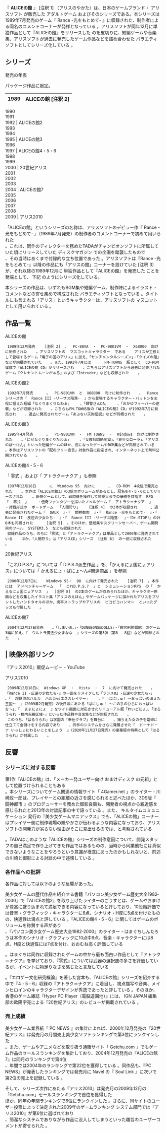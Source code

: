 『 **ALICEの館** 』  [注釈 1]  （アリスのやかた）は、日本のゲームブランド・  アリスソフト  が販売した  アダルトゲーム
およびそのシリーズである。本シリーズは1989年7月発売のゲーム『  Rance -光をもとめて-
』に収録された、制作者による同名のコメントコーナーが発祥となっている    。アリスソフトが同年12月に単独作品として『ALICEの館』をリリースした
  のを皮切りに、短編ゲームや音楽集、アリスソフトが過去に発売したゲーム作品などを詰め合わせた    バラエティソフトとしてシリーズ化している
  。

##  シリーズ  

発売の年表

パッケージ作品に限定。

|  1989  |  ALICEの館    [注釈 2]   
---|---  
1990  
1991  
1992  |  ALICEの館2       
1993  
1994  
1995  |  ALICEの館3       
1996  
1997  |  ALICEの館4・5・6     
1998  
1999  
2000  |  20世紀アリス     
2001  
2002  
2003  
2004  |  ALICEの館7     
2005  
2006  
2007  
2008  
2009  |  アリス2010     
  
「ALICEの館」というシリーズの名称は、アリスソフトのデビュー作『  Rance -光をもとめて-
』（1989年7月発売）の制作者のコメントコーナーで初めて用いられた  
。これは、同作のディレクターを務めたTADAがチャンピオンソフトに所属していた頃にリリースしていた  ディスクマガジン  での企画を踏襲したもので  
、その当時はあくまで付録的な立ち位置であった    。アリスソフトは『Rance -光をもとめて-』以降の作品にも「アリスの館」コーナーを設けていた
  [注釈 3]  が、それ以降の1989年12月に    単独作品として『ALICEの館』を発売した    ことを発端として、  下記
のようにシリーズ化している。

本シリーズの作品は、いずれもBGM集や短編ゲーム、制作陣によるイラスト・コメントなどの寄せ集めで構成された    バラエティソフトとなっている
    。タイトルにも含まれる「アリス」というキャラクターは、アリスソフトの  マスコット  として用いられている    。

##  作品一覧  

ALICEの館

     1989年12月発売    [注釈 2]  。  PC-88VA  ・  PC-9801VM  ・  X68000  向けに制作された    。アリスソフトの  マスコットキャラクター  である    アリスが主役として登場するゲーム「電子の国のアリス」に加え、「センチメンタルシーズン」・「クイズの館」などが同梱されていた    。また、1991年7月には      FM-TOWNS  版として  CD-ROM  媒体で『ALICEの館 CD』がリリースされ    、こちらはアリスソフトから過去に発売されたゲーム『クレセントムーンがぁる』および『Intruder』なども収録された    。 
ALICEの館2

     1992年7月発売      。  PC-9801VM  と  X68000  向けに制作され    、  Rance  シリーズの『  Rance III -リーザス陥落-  』から登場するキャラクター・パットンを主役に据えた短編「なぐりまくりたわぁ」    、「婦警さんDA」    、「おかゆフィーバーの逆襲」などが収録された    。こちらもFM-TOWNS版の『ALICEの館2 CD』が1992年7月に発売され    、過去に発売されたゲーム『あぶない天狗伝説』などが同梱された    。 
ALICEの館3

     1995年4月発売      。  PC-9801VM  ・  FM TOWNS  ・  Windows  向けに制作された    。「にせなぐりまくりたわぁ」    、「女教師悶絶地獄」、「哀少女ローラ」、「アリスのぼ〜けん」といった短編ゲームのほか、没になったゲームやBGM集などが同梱されている    。本作はアリスソフトの「配布フリー宣言」対象作品に指定され、インターネット上で無料公開されている    。 
ALICEの館4・5・6

「  零式  」および「  アトラク＝ナクア  」も参照

     1997年12月18日      に  Windows 95  向けに      、  CD-ROM  4枚組で発売された    。本作は『ALICEの館3』の3倍のボリュームがあるとし、冠名を4・5・6としてリリースされた    。新規ゲームとして、戦闘機を操作して競技大会での優勝を目指す  RPG  「  零式  」    ・伝奇ファンタジーを描いたノベルゲーム「  アトラク＝ナクア  」    ・対戦形式の  ボードゲーム  「人間狩り」    [注釈 4]  の3本が収録され      、過去に発売されたゲーム『  DALK  』・『  闘神都市  』・『  Rance -光をもとめて-  』・『  Rance II -反逆の少女たち-  』・『  Rance III -リーザス陥落-  』・『Dr.STOP!』の計6本も同梱された      [注釈 5]  。そのほか、壁紙集やスクリーンセーバー、ゲーム開発用のツール  SYSTEM3.5  なども収録された    。 
     収録作品のうち、のちに「零式」と「アトラク＝ナクア」は単品として2000年に発売されている    ほか、「人間狩り」は「アリスCD」シリーズ  [注釈 6]  の一部に収録された    。 
20世紀アリス

「これD.P.S.?」については「  D.P.S.#派生作品  」を、「かえるにょ国にょアリス」については「  かえるにょ・ぱにょ〜ん#関連商品  」を参照

     2000年12月7日に    Windows 95・  98  に向けて発売された    [注釈 7]  。本作には  アドベンチャーゲーム  「  これD.P.S.?  」と  シミュレーションRPG  の「  かえるにょ国にょアリス  」  [注釈 8]  の2本のゲームが収められたほか、キャラクター原画などを収集したイラスト集「アリスのえほん」やゲームパッケージに描かれたアリスをプリントしたハンドタオルのほか、携帯ストラップやアリスの  ピコピコハンマー  といったグッズも付属した    。 
ALICEの館7

     2004年12月17日発売    。「しまいま。」・「DUNGEONS&DOLLS」・「鈴宮刑務娼館」のゲーム3編に加え、『  ウルトラ魔法少女まなな  』シリーズの第3弾（第6 - 8話）などが同梱された    。 
|  映像外部リンク  
---  
『アリス2010』販促ムービー  \-  YouTube  
  
アリス2010

     2009年12月18日に  Windows XP  ・  Vista  ・  7  に向けて発売された    。『Rance II -反逆の少女たち-』の一部をリメイクした「ランス02 -反逆の少女たち-」    、「  超昂閃忍ハルカ  ハルカvsエスカレイヤー」    、『  ばにしゅ! 〜おっぱいの消えた王国〜  』（2009年2月発売）の後日談にあたる「ばにしゅ！ 〜この手のひらにおっぱいを〜」、『  ままにょにょ  』をワイド画面に対応させたリニューアル版「わいどにょ」、「はるうられ -校内赤線区域-」といった作品群や音楽集などが同梱された    。 
     このうち、「はるうられ」は学園の「奉仕クラブ」を舞台に    、捕らえた女の子を娼婦に仕立てて金儲けをする内容であり    、同作のシステムをさらに発展させた『  ドーナドーナ いっしょにわるいことをしよう  』（2020年11月27日発売）の豪華版の特典として『はるうられ』が付属した    。 

##  反響  

###  シリーズに対する反響  

第1作『ALICEの館』は、「メーカー発ユーザー向け  おまけディスク  の元祖」として位置づけられることもある  
。本シリーズについてゲーム関連の情報サイト「  4Gamer.net
」のライター・川崎政一郎は、プレイヤーとの距離の近さを感じられると述べたほか、3DS版『  闘神都市
』のプロデューサーを務めた御影良衞も、開発者の視点から親近感を感じられたと2013年の対談記事の中で語っている    。また、
キルタイムコミュニケーション
発行の『美少女ゲームマニアックス』でも、「ALICEの館」コーナーはプレイヤー側に制作現場の賑やかさが伝わるような内容になっており、アリスソフトの開発力が劣らない理由がそこに見出せるのでは、と考察されている

。TADAはこのような『ALICEの館』シリーズの制作意図について、開発スタッフの自己満足で作り上げてきた作品ではあるものの、当時から同業他社には真似できないようなことをやろうという意識が根底にあったのかもしれないと、前述の川崎と御影による対談の中で述懐している
  。

###  各作品への批評  

各作品に対しては以下のような反響があった。

美少女ゲームの歴代作品を紹介する書籍『パソコン美少女ゲーム歴史大全1982‐2000』で『ALICEの館2』を取り上げたライターのごうすとは、ゲームやおまけが豊富に盛り込まれて満足できる内容になっていると評しており、10段階評価では音楽・グラフィック・キャラクターに6点、シナリオ・H度に5点を付けたものの、快適性は満点と評している
  。『ALICEの館4・5・6』に関してはゲームのボリュームを称賛する声があり    
、『パソコン美少女ゲーム歴史大全1982‐2000』のライター・はまぐちしんたろうは本作のシナリオ・グラフィックに10点中9点、音楽・キャラクターには8点、H度と快適性には7点を付け、おおむね高く評価している

。はまぐちは同作に収録されたゲームの中から最も面白い作品として『アトラク＝ナクア』を挙げており、『零式』については武器の選択肢の多さを評価しているが、イベントに物足りなさを感じたと言及している

。『エロゲー文化研究概論』を著した宮本も、『ALICEの館』シリーズを紹介する中で『4・5・6』収録の『アトラク＝ナクア』に着目し、視点描写や音楽、メインヒロインのキャラクターデザインが秀逸であったと評している
  。そのほか、香港のゲーム雑誌『Hyper PC Player（電脳遊園地）』には、  IGN JAPAN
編集部の歐陽宇亮による『20世紀アリス』のレビューが掲載されている    。

###  売上成績  

美少女ゲーム業界紙『  PC NEWS
』の集計によれば、2000年12月発売の『20世紀アリス』は発売月の月間売上美少女ソフトランキングで第3位にランクインした  
。また、ゲームやアニメなどを取り扱う通販サイト「  Getchu.com
」でもゲーム作品のセールスランキングを集計しており、2004年12月発売の『ALICEの館7』は同月のランキングで第4位  
、年間では2004年のランキングで第22位を獲得している    。同作品も、『PC NEWS』が発表したランキングでは発売月に  Navel  の『
Soul Link  』に次いで第2位の売上を記録している    。

そして、シリーズ次作にあたる『アリス2010』は発売月の2009年12月の「Getchu.com」セールスランキングで首位を獲得した  
ほか、同年の年間ランキングで6位にランクインした    。さらに、同サイトのユーザー投票によって決定された2009年のゲームランキング
システム部門では『アリス2010』が第6位に選ばれており  
、簡潔なシステムでありながら作品に没入してしまうといった趣旨のユーザーコメントが寄せられた    。

